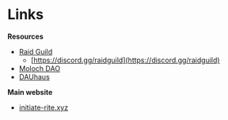 # Links

**Resources**

* [Raid Guild](http://raidguild.org)
  * [https://discord.gg/raidguild](https://discord.gg/raidguild)
* [Moloch DAO](https://molochdao.com/)
* [DAUhaus](https://daohaus.club/)

**Main website**

* [initiate-rite.xyz](http://initiate-rite.xyz)

